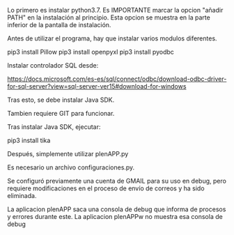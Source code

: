Lo primero es instalar python3.7. Es IMPORTANTE marcar la opcion "añadir PATH" en la instalación al principio.
Esta opcion se muestra en la parte inferior de la pantalla de instalación.

Antes de utilizar el programa, hay que instalar varios modulos diferentes.

pip3 install Pillow
pip3 install openpyxl
pip3 install pyodbc

Instalar controlador SQL desde:

https://docs.microsoft.com/es-es/sql/connect/odbc/download-odbc-driver-for-sql-server?view=sql-server-ver15#download-for-windows

Tras esto, se debe instalar Java SDK.

Tambien requiere GIT para funcionar.

Tras instalar Java SDK, ejecutar:

pip3 install tika

Después, simplemente utilizar plenAPP.py

Es necesario un archivo configuraciones.py.

Se configuró previamente una cuenta de GMAIL para su uso en debug, pero
requiere modificaciones en el proceso de envío de correos y ha sido eliminada.

La aplicacion plenAPP saca una consola de debug que informa de procesos y errores durante este.
La aplicacion plenAPPw no muestra esa consola de debug